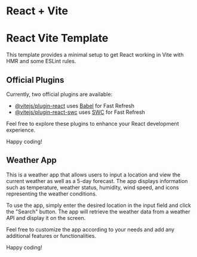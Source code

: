# React + Vite
# React Vite Template

This template provides a minimal setup to get React working in Vite with HMR and some ESLint rules.

## Official Plugins

Currently, two official plugins are available:

- [@vitejs/plugin-react](https://github.com/vitejs/vite-plugin-react/blob/main/packages/plugin-react/README.md) uses [Babel](https://babeljs.io/) for Fast Refresh
- [@vitejs/plugin-react-swc](https://github.com/vitejs/vite-plugin-react-swc) uses [SWC](https://swc.rs/) for Fast Refresh

Feel free to explore these plugins to enhance your React development experience.

Happy coding!
## Weather App

This is a weather app that allows users to input a location and view the current weather as well as a 5-day forecast. The app displays information such as temperature, weather status, humidity, wind speed, and icons representing the weather conditions.

To use the app, simply enter the desired location in the input field and click the "Search" button. The app will retrieve the weather data from a weather API and display it on the screen.

Feel free to customize the app according to your needs and add any additional features or functionalities.

Happy coding!

